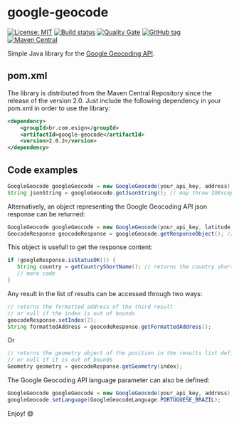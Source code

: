 # google-geocode

[![License: MIT](https://img.shields.io/badge/License-MIT-yellow.svg)](https://opensource.org/licenses/MIT) [![Build status](https://travis-ci.org/esign-consulting/google-geocode.svg?branch=master)](https://travis-ci.org/esign-consulting/google-geocode) [![Quality Gate](https://sonarcloud.io/api/project_badges/measure?project=br.com.esign:google-geocode&metric=alert_status)](https://sonarcloud.io/dashboard/index/br.com.esign:google-geocode) [![GitHub tag](https://img.shields.io/github/tag/esign-consulting/google-geocode.svg)](https://github.com/esign-consulting/google-geocode/releases/latest) [![Maven Central](https://img.shields.io/maven-central/v/br.com.esign/google-geocode.svg?label=Maven%20Central)](https://search.maven.org/search?q=g:%22br.com.esign%22%20AND%20a:%22google-geocode%22)

Simple Java library for the [Google Geocoding API](https://developers.google.com/maps/documentation/geocoding/start).

## pom.xml

The library is distributed from the Maven Central Repository since the release of the version 2.0. Just include the following dependency in your pom.xml in order to use the library:

```xml
<dependency>
    <groupId>br.com.esign</groupId>
    <artifactId>google-geocode</artifactId>
    <version>2.0.2</version>
</dependency>
```

## Code examples

```java
GoogleGeocode googleGeocode = new GoogleGeocode(your_api_key, address); // the address must not be encoded
String jsonString = googleGeocode.getJsonString(); // may throw IOException
```

Alternatively, an object representing the Google Geocoding API json response can be returned:

```java
GoogleGeocode googleGeocode = new GoogleGeocode(your_api_key, latitude, longitude); // reverse geocoding
GeocodeResponse geocodeResponse = googleGeocode.getResponseObject(); // may throw IOException
```

This object is usefull to get the response content:

```java
if (googleResponse.isStatusOK()) {
   String country = getCountryShortName(); // returns the country short name of the first result
   // more code
}
```

Any result in the list of results can be accessed through two ways:

```java
// returns the formatted address of the third result
// or null if the index is out of bounds
geocodeResponse.setIndex(2);
String formattedAddress = geocodeResponse.getFormattedAddress();
```

Or

```java
// returns the geometry object of the position in the results list defined by the index parameter
// or null if it is out of bounds
Geometry geometry = geocodeResponse.getGeometry(index);
```

The Google Geocoding API language parameter can also be defined:

```java
GoogleGeocode googleGeocode = new GoogleGeocode(your_api_key, address);
googleGeocode.setLanguage(GoogleGeocodeLanguage.PORTUGUESE_BRAZIL);
```

Enjoy! :smile:
